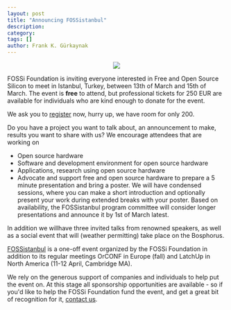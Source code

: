 ```yaml
---
layout: post
title: "Announcing FOSSistanbul"
description:
category:
tags: []
author: Frank K. Gürkaynak
---
```


<center><img src="https://fossi-foundation.org/fossistanbul/images/FOSSistanbul-lg.png"> </center>

FOSSi Foundation is inviting everyone interested in Free and Open Source
Silicon to meet in Istanbul, Turkey, between 13th of March and 15th of
March. The event is **free** to attend, but professional tickets for 250 EUR
are available for individuals who are kind enough to donate for the event.

We ask you to [register](https://forms.gle/AQy9uJt4XWh5JXVt9) now, hurry up, we have room for only 200.

Do you have a project you want to talk about, an announcement to make,
results you want to share with us? We encourage attendees that are working on
* Open source hardware
* Software and development environment for open source hardware
* Applications, research using open source hardware
* Advocate and support free and open source hardware
to prepare a 5 minute presentation and bring a poster. We will have
condensed sessions, where you can make a short introduction and optionally
present your work during extended breaks with your poster. Based on
availability, the FOSSistanbul program committee will consider longer
presentations and announce it by 1st of March latest. 

In addition we willhave three invited talks from renowned speakers, as well as a social event
that will (weather permitting) take place on the Bosphorus.

[FOSSistanbul](https://fossi-foundation.org/fossistanbul) is a one-off event organized
by the FOSSi Foundation in addition to its regular meetings OrCONF in Europe (fall) and LatchUp in North America (11-12 April, Cambridge MA).  

We rely on the generous support of companies and individuals
to help put the event on. At this stage all sponsorship opportunities
are available - so if you'd like to help the FOSSi Foundation fund the
event, and get a great bit of recognition for it, [contact us](info@fossi-foundation.org). 
